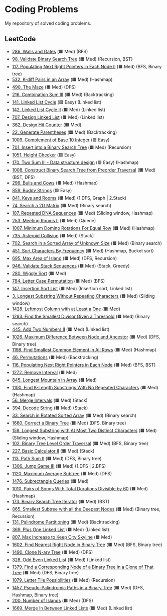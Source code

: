 # Coding Problems

My repository of solved coding problems.

## LeetCode

* [286. Walls and Gates](./Leetcode/286.md) (&#128999; Med) (BFS)
* [98. Validate Binary Search Tree](./Leetcode/98.md) (&#128999; Med) (Recursion, BST)
* [117. Populating Next Right Pointers in Each Node II](./Leetcode/117.md) (&#128999; Med) (BFS, Binary tree)
* [532. K-diff Pairs in an Array](./Leetcode/532.md) (&#128999; Med) (Hashmap)
* [490. The Maze](./Leetcode/490.md) (&#128999; Med) (DFS)
* [216. Combination Sum III](./Leetcode/216.md) (&#128999; Med) (Backtracking)
* [141. Linked List Cycle](./Leetcode/141.md) (&#129001; Easy) (Linked list)
* [142. Linked List Cycle II](./Leetcode/142.md) (&#128999; Med) (Linked list)
* [707. Design Linked List](./Leetcode/707.md) (&#128999; Med) (Linked list)
* [362. Design Hit Counter](./Leetcode/362.md) (&#128999; Med)
* [22. Generate Parentheses](./Leetcode/22.md) (&#128999; Med) (Backtracking)
* [1009. Complement of Base 10 Integer](./Leetcode/1009.md) (&#129001; Easy) 
* [701. Insert into a Binary Search Tree](./Leetcode/701.md) (&#128999; Med) (Recursion)
* [1051. Height Checker](./Leetcode/1051.md) (&#129001; Easy)
* [170. Two Sum III - Data structure design](./Leetcode/170.md) (&#129001; Easy) (Hashmap)
* [1008. Construct Binary Search Tree from Preorder Traversal](./Leetcode/1008.md) (&#128999; Med) (BST, DFS)
* [299. Bulls and Cows](./Leetcode/299.md) (&#128999; Med) (Hashmap)
* [859. Buddy Strings](./Leetcode/859.md) (&#129001; Easy) 
* [841. Keys and Rooms](./Leetcode/841.md) (&#128999; Med) (1.DFS, Graph | 2.Stack)
* [74. Search a 2D Matrix](./Leetcode/74.md) (&#128999; Med) (Binary search)
* [187. Repeated DNA Sequences](./Leetcode/187.md) (&#128999; Med) (Sliding window, Hashmap)
* [253. Meeting Rooms II](./Leetcode/253.md) (&#128999; Med) (Queue)
* [1007. Minimum Domino Rotations For Equal Row](./Leetcode/1007.md) (&#128999; Med) (Hashmap)
* [735. Asteroid Collision](./Leetcode/735.md) (&#128999; Med) (Stack)
* [702. Search in a Sorted Array of Unknown Size](./Leetcode/702.md) (&#128999; Med) (Binary search)
* [451. Sort Characters By Frequency](./Leetcode/451.md) (&#128999; Med) (Hashmap, Bucket sort)
* [695. Max Area of Island](./Leetcode/695.md) (&#128999; Med) (DFS, Recursion)
* [946. Validate Stack Sequences](./Leetcode/946.md) (&#128999; Med) (Stack, Greedy)
* [280. Wiggle Sort](./Leetcode/280.md) (&#128999; Med)
* [784. Letter Case Permutation](./Leetcode/784.md) (&#128999; Med) (BFS)
* [147. Insertion Sort List](./Leetcode/147.md) (&#128999; Med) (Insertion sort, Linked list)
* [3. Longest Substring Without Repeating Characters](./Leetcode/3.md) (&#128999; Med) (Sliding window)
* [1428. Leftmost Column with at Least a One](./Leetcode/1428.md) (&#128999; Med)
* [1283. Find the Smallest Divisor Given a Threshold](./Leetcode/1283.md) (&#128999; Med) (Binary search)
* [445. Add Two Numbers II](./Leetcode/445.md) (&#128999; Med) (Linked list)
* [1026. Maximum Difference Between Node and Ancestor](./Leetcode/1026.md) (&#128999; Med) (DFS, Binary tree)
* [1198. Find Smallest Common Element in All Rows](./Leetcode/1026.md) (&#128999; Med) (Hashmap)
* [46. Permutations](./Leetcode/46.md) (&#128999; Med) (Backtracking)
* [116. Populating Next Right Pointers in Each Node](./Leetcode/116.md) (&#128999; Med) (BFS, BST)
* [1272. Remove Interval](./Leetcode/1272.md) (&#128999; Med)
* [845. Longest Mountain in Array](./Leetcode/845.md) (&#128999; Med)
* [1100. Find K-Length Substrings With No Repeated Characters](./Leetcode/1100.md) (&#128999; Med) (Hashmap)
* [56. Merge Intervals](./Leetcode/56.md) (&#128999; Med) (Stack)
* [394. Decode String](./Leetcode/394.md) (&#128999; Med) (Stack)
* [33. Search in Rotated Sorted Array](./Leetcode/33.md) (&#128999; Med) (Binary search)
* [1660. Correct a Binary Tree](./Leetcode/1660.md) (&#128999; Med) (DFS, Binary tree)
* [159. Longest Substring with At Most Two Distinct Characters](./Leetcode/159.md) (&#128999; Med) (Sliding window, Hashmap)
* [102. Binary Tree Level Order Traversal](./Leetcode/102.md) (&#128999; Med) (BFS, Binary tree)
* [227. Basic Calculator II](./Leetcode/227.md) (&#128999; Med) (Stack)
* [113. Path Sum II](./Leetcode/113.md) (&#128999; Med) (DFS, Binary tree)
* [1306. Jump Game III](./Leetcode/1306.md) (&#128999; Med) (1.DFS | 2.BFS)
* [1120. Maximum Average Subtree](./Leetcode/1120.md) (&#128999; Med) (DFS)
* [1476. Subrectangle Queries](./Leetcode/1476.md) (&#128999; Med)
* [1010. Pairs of Songs With Total Durations Divisible by 60](./Leetcode/1010.md) (&#128999; Med) (Hashmap)
* [173. Binary Search Tree Iterator](./Leetcode/173.md) (&#128999; Med) (BST)
* [865. Smallest Subtree with all the Deepest Nodes](./Leetcode/865.md) (&#128999; Med) (Binary tree, Recursion)
* [131. Palindrome Partitioning](./Leetcode/131.md) (&#128999; Med) (Backtracking)
* [369. Plus One Linked List](./Leetcode/369.md) (&#128999; Med) (Linked list)
* [807. Max Increase to Keep City Skyline](./Leetcode/807.md) (&#128999; Med)
* [1602. Find Nearest Right Node in Binary Tree](./Leetcode/1602.md) (&#128999; Med) (BFS, Binary tree)
* [1490. Clone N-ary Tree](./Leetcode/1490.md) (&#128999; Med) (DFS)
* [328. Odd Even Linked List](./Leetcode/328.md) (&#128999; Med) (Linked list)
* [1379. Find a Corresponding Node of a Binary Tree in a Clone of That Tree](./Leetcode/1379.md) (&#128999; Med) (DFS, Binary tree)
* [1079. Letter Tile Possibilities](./Leetcode/1079.md) (&#128999; Med) (Recursion)
* [1457. Pseudo-Palindromic Paths in a Binary Tree](./Leetcode/1457.md) (&#128999; Med) (DFS, Hashmap, Binary tree)
* [200. Number of Islands](./Leetcode/200.md) (&#128999; Med) (DFS)
* [1669. Merge In Between Linked Lists](./Leetcode/1669.md) (&#128999; Med) (Linked list)